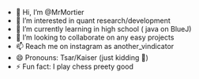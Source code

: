 - 👋 Hi, I’m @MrMortier
- 👀 I’m interested in quant research/development 
- 🌱 I’m currently learning in high school ( java on BlueJ)
- 💞️ I’m looking to collaborate on any easy projects 
- 📫 Reach me on instagram as another_vindicator
- 😄 Pronouns: Tsar/Kaiser (just kidding 🤣)
- ⚡ Fun fact: I play chess preety good

<!---
MrMortier/MrMortier is a ✨ special ✨ repository because its `README.md` (this file) appears on your GitHub profile.
You can click the Preview link to take a look at your changes.
--->
